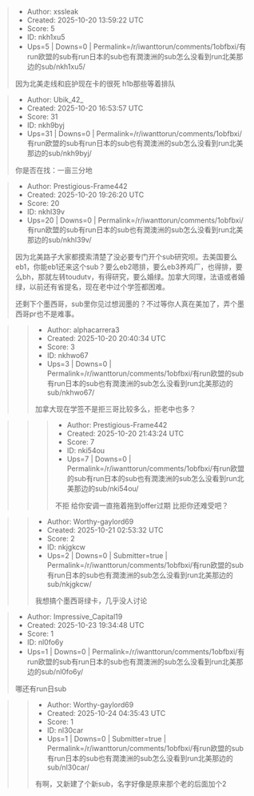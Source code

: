 > - Author: xssleak
> - Created: 2025-10-20 13:59:22 UTC
> - Score: 5
> - ID: nkh1xu5
> - Ups=5 | Downs=0 | Permalink=/r/iwanttorun/comments/1obfbxi/有run欧盟的sub有run日本的sub也有潤澳洲的sub怎么没看到run北美那边的sub/nkh1xu5/
>
> 因为北美走线和庇护现在卡的很死 h1b那些等着排队

> - Author: Ubik_42_
> - Created: 2025-10-20 16:53:57 UTC
> - Score: 31
> - ID: nkh9byj
> - Ups=31 | Downs=0 | Permalink=/r/iwanttorun/comments/1obfbxi/有run欧盟的sub有run日本的sub也有潤澳洲的sub怎么没看到run北美那边的sub/nkh9byj/
>
> 你是否在找：一亩三分地

> - Author: Prestigious-Frame442
> - Created: 2025-10-20 19:26:20 UTC
> - Score: 20
> - ID: nkhl39v
> - Ups=20 | Downs=0 | Permalink=/r/iwanttorun/comments/1obfbxi/有run欧盟的sub有run日本的sub也有潤澳洲的sub怎么没看到run北美那边的sub/nkhl39v/
>
> 因为北美路子大家都摸索清楚了没必要专门开个sub研究呗。去美国要么eb1，你能eb1还来这个sub？要么eb2嗯排，要么eb3养鸡厂，也得排，要么bh，那就左转toudutv，有得研究，要么婚绿。加拿大同理，法语或者婚绿，以前还有省提名，现在老中过个学签都困难。
> 
> 还剩下个墨西哥，sub里你见过想润墨的？不过等你人真在美加了，弄个墨西哥pr也不是难事。

>> - Author: alphacarrera3
>> - Created: 2025-10-20 20:40:34 UTC
>> - Score: 3
>> - ID: nkhwo67
>> - Ups=3 | Downs=0 | Permalink=/r/iwanttorun/comments/1obfbxi/有run欧盟的sub有run日本的sub也有潤澳洲的sub怎么没看到run北美那边的sub/nkhwo67/
>>
>> 加拿大现在学签不是拒三哥比较多么，拒老中也多？

>>> - Author: Prestigious-Frame442
>>> - Created: 2025-10-20 21:43:24 UTC
>>> - Score: 7
>>> - ID: nki54ou
>>> - Ups=7 | Downs=0 | Permalink=/r/iwanttorun/comments/1obfbxi/有run欧盟的sub有run日本的sub也有潤澳洲的sub怎么没看到run北美那边的sub/nki54ou/
>>>
>>> 不拒 给你安调一直拖着拖到offer过期 比拒你还难受吧？

>> - Author: Worthy-gaylord69
>> - Created: 2025-10-21 02:53:32 UTC
>> - Score: 2
>> - ID: nkjgkcw
>> - Ups=2 | Downs=0 | Submitter=true | Permalink=/r/iwanttorun/comments/1obfbxi/有run欧盟的sub有run日本的sub也有潤澳洲的sub怎么没看到run北美那边的sub/nkjgkcw/
>>
>> 我想搞个墨西哥绿卡，几乎没人讨论

> - Author: Impressive_Capital19
> - Created: 2025-10-23 19:34:48 UTC
> - Score: 1
> - ID: nl0fo6y
> - Ups=1 | Downs=0 | Permalink=/r/iwanttorun/comments/1obfbxi/有run欧盟的sub有run日本的sub也有潤澳洲的sub怎么没看到run北美那边的sub/nl0fo6y/
>
> 哪还有run日sub

>> - Author: Worthy-gaylord69
>> - Created: 2025-10-24 04:35:43 UTC
>> - Score: 1
>> - ID: nl30car
>> - Ups=1 | Downs=0 | Submitter=true | Permalink=/r/iwanttorun/comments/1obfbxi/有run欧盟的sub有run日本的sub也有潤澳洲的sub怎么没看到run北美那边的sub/nl30car/
>>
>> 有啊，又新建了个新sub，名字好像是原来那个老的后面加个2
